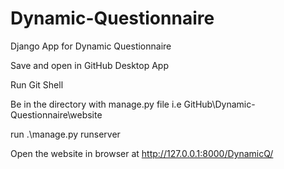 # Dynamic-Questionnaire

Django App for Dynamic Questionnaire

Save and open in GitHub Desktop App

Run Git Shell

Be in the directory with manage.py file i.e GitHub\Dynamic-Questionnaire\website

run .\manage.py runserver

Open the website in browser at http://127.0.0.1:8000/DynamicQ/ 
